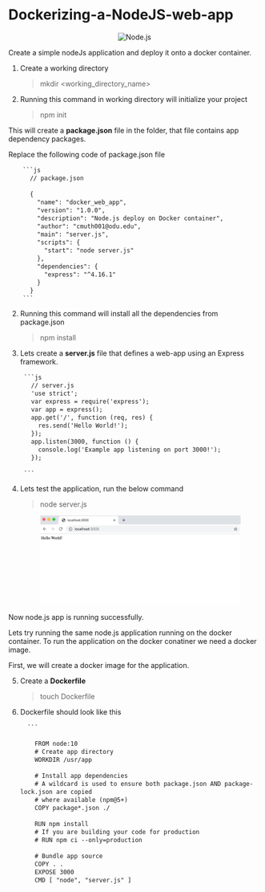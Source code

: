 # Dockerizing-a-NodeJS-web-app
<p align="center">
    <img
      alt="Node.js"
      src="https://nodejs.org/static/images/logo-light.svg"
      width="400"
    />
</p>

Create a simple nodeJs application and deploy it onto a docker container.
1. Create a working directory
    > mkdir <working_directory_name>
  
2. Running this command in working directory will initialize your project
    > npm init
  
This will create a **package.json** file in the folder, that file contains app dependency packages.

Replace the following code of package.json file 

        ```js
          // package.json

          {
            "name": "docker_web_app",
            "version": "1.0.0",
            "description": "Node.js deploy on Docker container",
            "author": "cmuth001@odu.edu",
            "main": "server.js",
            "scripts": {
              "start": "node server.js"
            },
            "dependencies": {
              "express": "^4.16.1"
            }
          }
        ```
  2. Running this command will install all the dependencies from package.json 
        > npm install
  3. Lets create a **server.js** file that defines a web-app using an Express framework.
  
          ```js
            // server.js
            'use strict';
            var express = require('express');
            var app = express();
            app.get('/', function (req, res) {
              res.send('Hello World!');
            });
            app.listen(3000, function () {
              console.log('Example app listening on port 3000!');
            });

          ```
  4. Lets test the application, run the below command
  
        > node server.js
  
      <p align="center">
        <img
          alt="Node.js"
          src="image1.png"
          width="400"
        />
      </p>
      
   Now node.js app is running successfully.
   
   Lets try running the same node.js application running on the docker container. To run the application on the docker conatiner we need a docker image. 
   
   First, we will create a docker image for the application.
   
 5. Create a **Dockerfile**
    > touch Dockerfile
 6. Dockerfile should look like this
 
          ```
          
            FROM node:10
            # Create app directory
            WORKDIR /usr/app

            # Install app dependencies
            # A wildcard is used to ensure both package.json AND package-lock.json are copied
            # where available (npm@5+)
            COPY package*.json ./

            RUN npm install
            # If you are building your code for production
            # RUN npm ci --only=production

            # Bundle app source
            COPY . .
            EXPOSE 3000
            CMD [ "node", "server.js" ]
            
       ```
